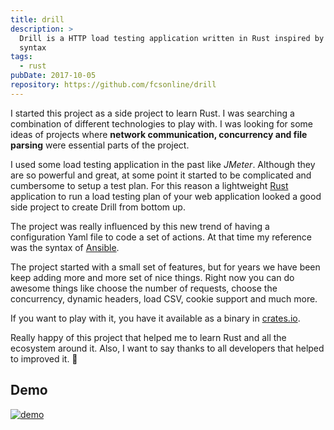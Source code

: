 ```yaml
---
title: drill
description: >
  Drill is a HTTP load testing application written in Rust inspired by Ansible
  syntax
tags:
  - rust
pubDate: 2017-10-05
repository: https://github.com/fcsonline/drill
---
```


I started this project as a side project to learn Rust. I was searching a
combination of different technologies to play with. I was looking for some
ideas of projects where **network communication, concurrency and file parsing**
were essential parts of the project.

I used some load testing application in the past like *JMeter*. Although they are
so powerful and great, at some point it started to be complicated and
cumbersome to setup a test plan. For this reason a lightweight
[Rust](https://www.rust-lang.org/) application to run a load testing plan of
your web application looked a good side project to create Drill from bottom up.

The project was really influenced by this new trend of having a configuration
Yaml file to code a set of actions. At that time my reference was the syntax of
[Ansible](https://www.ansible.com/).

The project started with a small set of features, but for years we have been
keep adding more and more set of nice things. Right now you can do awesome
things like choose the number of requests, choose the concurrency, dynamic
headers, load CSV, cookie support and much more.

If you want to play with it, you have it available as a binary in
[crates.io](https://crates.io/crates/drill).

Really happy of this project that helped me to learn Rust and all the ecosystem
around it. Also, I want to say thanks to all developers that helped to improved
it. 🙌

## Demo
[![demo](https://asciinema.org/a/164615.png?ts=1)](https://asciinema.org/a/164615?autoplay=1)
